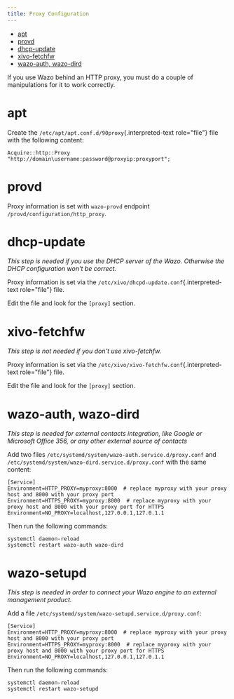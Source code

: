 ```yaml
---
title: Proxy Configuration
---
```


-   [apt](#apt)
-   [provd](#provd)
-   [dhcp-update](#dhcp-update)
-   [xivo-fetchfw](#xivo-fetchfw)
-   [wazo-auth, wazo-dird](#wazo-auth-wazo-dird)

If you use Wazo behind an HTTP proxy, you must do a couple of
manipulations for it to work correctly.

apt
===

Create the `/etc/apt/apt.conf.d/90proxy`{.interpreted-text role="file"}
file with the following content:

    Acquire::http::Proxy "http://domain\username:password@proxyip:proxyport";

provd
=====

Proxy information is set with `wazo-provd` endpoint
`/provd/configuration/http_proxy`.

dhcp-update
===========

*This step is needed if you use the DHCP server of the Wazo. Otherwise
the DHCP configuration won\'t be correct.*

Proxy information is set via the
`/etc/xivo/dhcpd-update.conf`{.interpreted-text role="file"} file.

Edit the file and look for the `[proxy]` section.

xivo-fetchfw
============

*This step is not needed if you don\'t use xivo-fetchfw.*

Proxy information is set via the
`/etc/xivo/xivo-fetchfw.conf`{.interpreted-text role="file"} file.

Edit the file and look for the `[proxy]` section.

wazo-auth, wazo-dird
====================

*This step is needed for external contacts integration, like Google or
Microsoft Office 356, or any other external source of contacts*

Add two files `/etc/systemd/system/wazo-auth.service.d/proxy.conf` and
`/etc/systemd/system/wazo-dird.service.d/proxy.conf` with the same
content:

    [Service]
    Environment=HTTP_PROXY=myproxy:8000  # replace myproxy with your proxy host and 8000 with your proxy port
    Environment=HTTPS_PROXY=myproxy:8000  # replace myproxy with your proxy host and 8000 with your proxy port for HTTPS
    Environment=NO_PROXY=localhost,127.0.0.1,127.0.1.1

Then run the following commands:

    systemctl daemon-reload
    systemctl restart wazo-auth wazo-dird

wazo-setupd
===========

*This step is needed in order to connect your Wazo engine to an external management product.*

Add a file `/etc/systemd/system/wazo-setupd.service.d/proxy.conf`:

    [Service]
    Environment=HTTP_PROXY=myproxy:8000  # replace myproxy with your proxy host and 8000 with your proxy port
    Environment=HTTPS_PROXY=myproxy:8000  # replace myproxy with your proxy host and 8000 with your proxy port for HTTPS
    Environment=NO_PROXY=localhost,127.0.0.1,127.0.1.1

Then run the following commands:

    systemctl daemon-reload
    systemctl restart wazo-setupd
